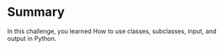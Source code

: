 # Summary

In this challenge, you learned How to use classes, subclasses, input, and output in Python.
